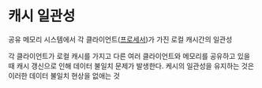 # 캐시 일관성

공유 메모리 시스템에서 각 클라이언트([프로세서](Processor))가 가진 로컬 캐시간의 일관성

각 클라이언트가 로컬 캐시를 가지고 다른 여러 클라이언트와 메모리를 공유하고 있을 때 캐시 갱신으로 인해 데이터 불일치 문제가 발생한다. 케시의 일관성을 유지하는 것은 이러한 데이터 불일치 현상을 없애는 것